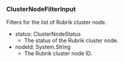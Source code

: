 ### ClusterNodeFilterInput
Filters for the list of Rubrik cluster node.

- status: ClusterNodeStatus
  - The status of the Rubrik cluster node.
- nodeId: System.String
  - The Rubrik cluster node ID.
